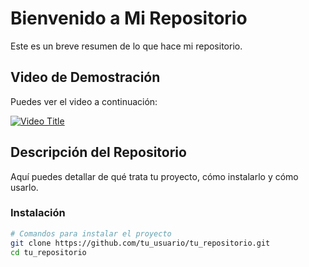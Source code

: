 # Bienvenido a Mi Repositorio

Este es un breve resumen de lo que hace mi repositorio.

## Video de Demostración

Puedes ver el video a continuación:

[![Video Title](https://img.youtube.com/vi/ID_DEL_VIDEO/0.jpg)](https://www.youtube.com/watch?v=ID_DEL_VIDEO)

## Descripción del Repositorio

Aquí puedes detallar de qué trata tu proyecto, cómo instalarlo y cómo usarlo.

### Instalación
```bash
# Comandos para instalar el proyecto
git clone https://github.com/tu_usuario/tu_repositorio.git
cd tu_repositorio

